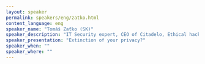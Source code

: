 ```yaml
---
layout: speaker
permalink: speakers/eng/zatko.html
content_language: eng
speaker_name: "Tomáš Zaťko (SK)"
speaker_description: "IT Security expert, CEO of Citadelo, Ethical hacker"
speaker_presentation: "Extinction of your privacy?"
speaker_when: ""
speaker_where: ""
---
```



